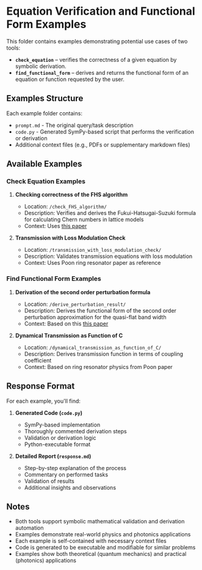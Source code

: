 # Equation Verification and Functional Form Examples

This folder contains examples demonstrating potential use cases of two tools:  
- **`check_equation`** – verifies the correctness of a given equation by symbolic derivation.  
- **`find_functional_form`** – derives and returns the functional form of an equation or function requested by the user.

## Examples Structure

Each example folder contains:
- `prompt.md` - The original query/task description
- `code.py` - Generated SymPy-based script that performs the verification or derivation
- Additional context files (e.g., PDFs or supplementary markdown files)

## Available Examples

### Check Equation Examples

1. **Checking correctness of the FHS algorithm**
   - Location: `/check_FHS_algorithm/`
   - Description: Verifies and derives the Fukui-Hatsugai-Suzuki formula for calculating Chern numbers in lattice models
   - Context: Uses [this paper](https://arxiv.org/pdf/1912.12736) 

2. **Transmission with Loss Modulation Check**
   - Location: `/transmission_with_loss_modulation_check/`
   - Description: Validates transmission equations with loss modulation
   - Context: Uses Poon ring resonator paper as reference

### Find Functional Form Examples

1. **Derivation of the second order perturbation formula**
   - Location: `/derive_perturbation_result/`
   - Description: Derives the functional form of the second order perturbation approximation for the quasi-flat band width
   - Context: Based on this [this paper](https://journals.aps.org/prb/pdf/10.1103/PhysRevB.102.235126) 

2. **Dynamical Transmission as Function of C**
   - Location: `/dynamical_transmission_as_function_of_C/`
   - Description: Derives transmission function in terms of coupling coefficient
   - Context: Based on ring resonator physics from Poon paper

## Response Format

For each example, you'll find:

1. **Generated Code (`code.py`)**
   - SymPy-based implementation
   - Thoroughly commented derivation steps
   - Validation or derivation logic
   - Python-executable format

2. **Detailed Report (`response.md`)**
   - Step-by-step explanation of the process
   - Commentary on performed tasks
   - Validation of results
   - Additional insights and observations

## Notes

- Both tools support symbolic mathematical validation and derivation automation
- Examples demonstrate real-world physics and photonics applications
- Each example is self-contained with necessary context files
- Code is generated to be executable and modifiable for similar problems
- Examples show both theoretical (quantum mechanics) and practical (photonics) applications